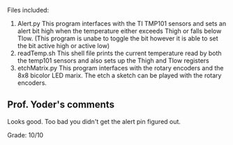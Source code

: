 Files included:
1. Alert.py
	This program interfaces with the TI TMP101 sensors and sets an alert bit 
	high when the temperature either exceeds Thigh or falls below Tlow.
	(This program is unabe to toggle the bit however it is able to set the bit
	 active high or active low)
2. readTemp.sh
	This shell file prints the current temperature read by both the temp101
	sensors and also sets up the Thigh and Tlow registers
3. etchMatrix.py
	This program interfaces with the rotary encoders and the 8x8 bicolor
	LED marix. The etch a sketch can be played with the rotary encoders.

## Prof. Yoder's comments

Looks good.  Too bad you didn't get the alert pin figured out.

Grade:  10/10